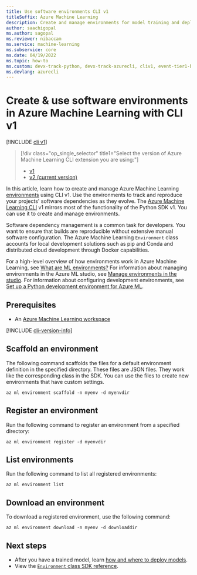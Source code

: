 ```yaml
---
title: Use software environments CLI v1
titleSuffix: Azure Machine Learning
description: Create and manage environments for model training and deployment with CLI v1. Manage Python packages and other settings for the environment.
author: saachigopal
ms.author: sagopal
ms.reviewer: nibaccam
ms.service: machine-learning
ms.subservice: core
ms.date: 04/19/2022
ms.topic: how-to
ms.custom: devx-track-python, devx-track-azurecli, cliv1, event-tier1-build-2022
ms.devlang: azurecli
---
```


# Create & use software environments in Azure Machine Learning with CLI v1

[!INCLUDE [cli v1](../../../includes/machine-learning-cli-v1.md)]

> [!div class="op_single_selector" title1="Select the version of Azure Machine Learning CLI extension you are using:"]
> * [v1](how-to-use-environments.md)
> * [v2 (current version)](../how-to-manage-environments-v2.md)

In this article, learn how to create and manage Azure Machine Learning [environments](/python/api/azureml-core/azureml.core.environment.environment) using CLI v1. Use the environments to track and reproduce your projects' software dependencies as they evolve. The [Azure Machine Learning CLI](reference-azure-machine-learning-cli.md) v1 mirrors most of the functionality of the Python SDK v1. You can use it to create and manage environments.

Software dependency management is a common task for developers. You want to ensure that builds are reproducible without extensive manual software configuration. The Azure Machine Learning `Environment` class accounts for local development solutions such as pip and Conda and distributed cloud development through Docker capabilities.

For a high-level overview of how environments work in Azure Machine Learning, see [What are ML environments?](../concept-environments.md) For information about managing environments in the Azure ML studio, see [Manage environments in the studio](../how-to-manage-environments-in-studio.md). For information about configuring development environments, see [Set up a Python development environment for Azure ML](how-to-configure-environment-v1.md).

## Prerequisites

* An [Azure Machine Learning workspace](../quickstart-create-resources.md)

[!INCLUDE [cli-version-info](../../../includes/machine-learning-cli-version-1-only.md)]

## Scaffold an environment

The following command scaffolds the files for a default environment definition in the specified directory. These files are JSON files. They work like the corresponding class in the SDK. You can use the files to create new environments that have custom settings. 

```azurecli-interactive
az ml environment scaffold -n myenv -d myenvdir
```

## Register an environment

Run the following command to register an environment from a specified directory:

```azurecli-interactive
az ml environment register -d myenvdir
```

## List environments

Run the following command to list all registered environments:

```azurecli-interactive
az ml environment list
```

## Download an environment

To download a registered environment, use the following command:

```azurecli-interactive
az ml environment download -n myenv -d downloaddir
```

## Next steps

* After you have a trained model, learn [how and where to deploy models](../how-to-deploy-managed-online-endpoints.md).
* View the [`Environment` class SDK reference](/python/api/azureml-core/azureml.core.environment%28class%29).